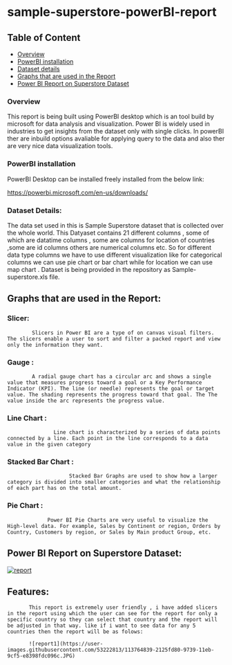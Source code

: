 # sample-superstore-powerBI-report

## Table of Content
  * [Overview](#overview)
  * [PowerBI installation ](#PowerBI-installation )
  * [Dataset details](#Dataset-details)
  * [Graphs that are used in the Report](#Graphs-that-are-used-in-the-Report)
  * [Power BI Report on Superstore Dataset](#Power-BI-Report-on-Superstore-Dataset)
### Overview
This report is being built using PowerBI desktop which is an tool build by microsoft for data analysis and visualization. Power BI is widely used in industries to get insights from the dataset only with single clicks. In powerBI ther are inbuild options avaliable for applying query to the data and also ther are very nice data visualization tools. 

### PowerBI installation 

PowerBI Desktop can be installed freely installed from the below link:

https://powerbi.microsoft.com/en-us/downloads/

### Dataset Details:

The data set used in this is Sample Superstore dataset that is collected over the whole world. This Datyaset contains 21 different columns , some of which are datatime columns , some are columns for location of countries ,some are id columns others are numerical columns etc.  So for different data type columns we have to use different visualization like for categorical columns we can use pie chart or bar chart while for location we can use map chart . Dataset is being provided in the repository as Sample-superstore.xls file.

## Graphs that are used in the Report:

### Slicer:
            Slicers in Power BI are a type of on canvas visual filters. The slicers enable a user to sort and filter a packed report and view only the information they want.
       
### Gauge :
            A radial gauge chart has a circular arc and shows a single value that measures progress toward a goal or a Key Performance Indicator (KPI). The line (or needle) represents the goal or target value. The shading represents the progress toward that goal. The The value inside the arc represents the progress value.

### Line Chart :
                   Line chart is characterized by a series of data points connected by a line. Each point in the line corresponds to a data value in the given category
             
### Stacked Bar Chart : 
                        Stacked Bar Graphs are used to show how a larger category is divided into smaller categories and what the relationship of each part has on the total amount.

### Pie Chart : 
                 Power BI Pie Charts are very useful to visualize the High-level data. For example, Sales by Continent or region, Orders by Country, Customers by region, or Sales by Main product Group, etc.
                 
## Power BI Report on Superstore Dataset:
[
![report](https://user-images.githubusercontent.com/53222813/113759991-5cbdc900-9733-11eb-8839-f2d100a3ba0d.JPG)
](url)

## Features:
           This report is extremely user friendly , i have added slicers in the report using which the user can see for the report for only a specific country so they can select that country and the report will be adjusted in that way. like if i want to see data for any 5 countries then the report will be as folows:
           
           ![report1](https://user-images.githubusercontent.com/53222813/113764839-2125fd80-9739-11eb-9cf5-e8398fdc096c.JPG)




        
        


